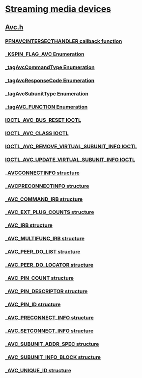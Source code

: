 # [Streaming media devices](../_stream/index.md)
## [Avc.h](index.md)
### [PFNAVCINTERSECTHANDLER callback function](../avc/nc-avc-pfnavcintersecthandler.md)
### [_KSPIN_FLAG_AVC Enumeration](../avc/ne-avc-_kspin_flag_avc.md)
### [_tagAvcCommandType Enumeration](../avc/ne-avc-_tagavccommandtype.md)
### [_tagAvcResponseCode Enumeration](../avc/ne-avc-_tagavcresponsecode.md)
### [_tagAvcSubunitType Enumeration](../avc/ne-avc-_tagavcsubunittype.md)
### [_tagAVC_FUNCTION Enumeration](../avc/ne-avc-_tagavc_function.md)
### [IOCTL_AVC_BUS_RESET IOCTL](../avc/ni-avc-ioctl_avc_bus_reset.md)
### [IOCTL_AVC_CLASS IOCTL](../avc/ni-avc-ioctl_avc_class.md)
### [IOCTL_AVC_REMOVE_VIRTUAL_SUBUNIT_INFO IOCTL](../avc/ni-avc-ioctl_avc_remove_virtual_subunit_info.md)
### [IOCTL_AVC_UPDATE_VIRTUAL_SUBUNIT_INFO IOCTL](../avc/ni-avc-ioctl_avc_update_virtual_subunit_info.md)
### [_AVCCONNECTINFO structure](../avc/ns-avc-_avcconnectinfo.md)
### [_AVCPRECONNECTINFO structure](../avc/ns-avc-_avcpreconnectinfo.md)
### [_AVC_COMMAND_IRB structure](../avc/ns-avc-_avc_command_irb.md)
### [_AVC_EXT_PLUG_COUNTS structure](../avc/ns-avc-_avc_ext_plug_counts.md)
### [_AVC_IRB structure](../avc/ns-avc-_avc_irb.md)
### [_AVC_MULTIFUNC_IRB structure](../avc/ns-avc-_avc_multifunc_irb.md)
### [_AVC_PEER_DO_LIST structure](../avc/ns-avc-_avc_peer_do_list.md)
### [_AVC_PEER_DO_LOCATOR structure](../avc/ns-avc-_avc_peer_do_locator.md)
### [_AVC_PIN_COUNT structure](../avc/ns-avc-_avc_pin_count.md)
### [_AVC_PIN_DESCRIPTOR structure](../avc/ns-avc-_avc_pin_descriptor.md)
### [_AVC_PIN_ID structure](../avc/ns-avc-_avc_pin_id.md)
### [_AVC_PRECONNECT_INFO structure](../avc/ns-avc-_avc_preconnect_info.md)
### [_AVC_SETCONNECT_INFO structure](../avc/ns-avc-_avc_setconnect_info.md)
### [_AVC_SUBUNIT_ADDR_SPEC structure](../avc/ns-avc-_avc_subunit_addr_spec.md)
### [_AVC_SUBUNIT_INFO_BLOCK structure](../avc/ns-avc-_avc_subunit_info_block.md)
### [_AVC_UNIQUE_ID structure](../avc/ns-avc-_avc_unique_id.md)
